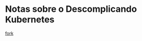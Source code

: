 # Notas sobre o Descomplicando Kubernetes

[fork](https://github.com/JoaoHenrique12/DescomplicandoKubernetes)
